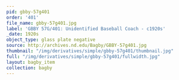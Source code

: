 ```yaml
---
pid: gbby-57g401
order: '401'
file_name: gbby-57g401.jpg
label: 'GBBY 57G/401: Unidentified Baseball Coach - c1920s'
_date: 1920s
object_type: glass plate negative
source: http://archives.nd.edu/Bagby/GBBY-57g401.jpg
thumbnail: "/img/derivatives/simple/gbby-57g401/thumbnail.jpg"
full: "/img/derivatives/simple/gbby-57g401/fullwidth.jpg"
layout: bagby_item
collection: bagby
---
```

